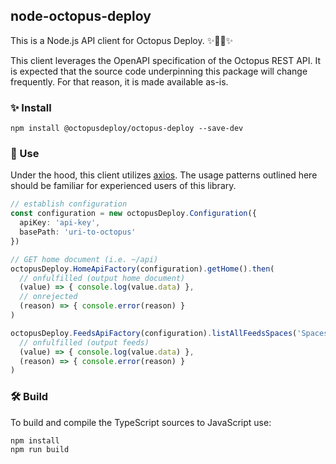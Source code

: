 ## node-octopus-deploy

This is a Node.js API client for Octopus Deploy. ✨🐙🚀✨

This client leverages the OpenAPI specification of the Octopus REST API. It is expected that the source code underpinning this package will change frequently. For that reason, it is made available as-is.

### ✨ Install

```
npm install @octopusdeploy/octopus-deploy --save-dev
```

### 🚀 Use

Under the hood, this client utilizes [axios](https://github.com/axios/axios). The usage patterns outlined here should be familiar for experienced users of this library.

```typescript
// establish configuration
const configuration = new octopusDeploy.Configuration({
  apiKey: 'api-key',
  basePath: 'uri-to-octopus'
})

// GET home document (i.e. ~/api)
octopusDeploy.HomeApiFactory(configuration).getHome().then(
  // onfulfilled (output home document)
  (value) => { console.log(value.data) },
  // onrejected
  (reason) => { console.error(reason) }
)

octopusDeploy.FeedsApiFactory(configuration).listAllFeedsSpaces('Spaces-1').then(
  // onfulfilled (output feeds)
  (value) => { console.log(value.data) },
  (reason) => { console.error(reason) }
)
```

### 🛠 Build

To build and compile the TypeScript sources to JavaScript use:

```
npm install
npm run build
```